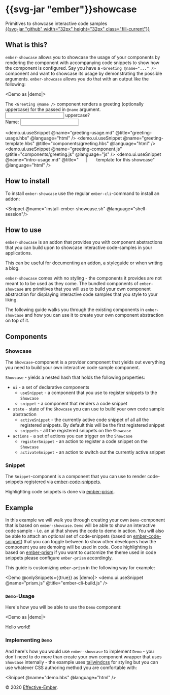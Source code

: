 <div class="flex items-center justify-between px-4 py-2 bg-white border-b border-gray-200 sm:py-4 sm:items-baseline">
  <div class="flex items-center justify-between w-full">
    <div>
      <h1
        title="ember-showcase"
        class="flex items-baseline text-base font-semibold leading-6 font-regular md:text-lg"
      >
        <span class="mr-1">{{svg-jar "ember"}}</span>showcase
      </h1>
      <div class="flex-shrink-0 text-xs text-gray-500 sm:text-sm">
        Primitives to showcase interactive code samples
      </div>
    </div>
    <a
      class="text-black cursor-pointer sm:text-gray-500 hover:text-black"
      href="https://github.com/effective-ember/ember-showcase"
    >
      {{svg-jar "github" width="32px" height="32px" class="fill-current"}}
    </a>
  </div>
</div>

<div class="p-4 md-docs">

## What is this?

`ember-showcase` allows you to showcase the usage of your components by
rendering the component with accompanying code snippets to show how the
component is configured. Say you have a `<Greeting @name="..." />` component
and want to showcase its usage by demonstrating the possible arguments.
`ember-showcase` allows you do that with an output like the following:

<!-- BEGIN-SNIPPET intro-usage -->
<Demo as |demo|>
  <!-- BEGIN-SNIPPET greeting-usage -->
  <div class="mb-2">
    The <code class="font-bold">&lt;Greeting @name /&gt;</code> component renders a
    greeting (optionally uppercase) for the passed in <code class="font-bold">@name</code> argument.
  </div>

  <div>
    <label>
      <Input @type="checkbox" @checked={{this.uppercase}} />
      uppercase?
    </label>
  </div>
  <div class="mb-4">
    <label>
      Name:
      <Input @placeholder="Enter your name" @value={{this.name}} class="border border-black" />
    </label>
  </div>

  <div class="border p-4">
    <Greeting @uppercase={{this.uppercase}} @name={{this.name}} />
  </div>
  <!-- END-SNIPPET -->

  <demo.ui.useSnippet @name="greeting-usage.md" @title="greeting-usage.hbs" @language="html" />
  <demo.ui.useSnippet @name="greeting-template.hbs" @title="components/greeting.hbs" @language="html" />
  <demo.ui.useSnippet @name="greeting-component.js" @title="components/greeting.js" @language="js" />
  <demo.ui.useSnippet @name="intro-usage.md" @title="&nbsp; &nbsp; &nbsp; | &nbsp; &nbsp; &nbsp; template for this showcase" @language="html" />
</Demo>
<!-- END-SNIPPET -->

## How to install

To install `ember-showcase` use the regular `ember-cli`-command to install an addon:

<Snippet @name="install-ember-showcase.sh" @language="shell-session"/>

## How to use

`ember-showcase` is an addon that provides you with <span class="underline">component abstractions
that you can build upon</span> to showcase interactive code-samples in your
applications.

This can be useful for <span class="underline">documenting an addon, a styleguide or when writing
a blog</span>.

`ember-showcase` comes with <span class="underline font-bold">no styling</span> - the
components it provides are not meant to to be used as they come. The bundled
components of `ember-showcase` are primitives that you will use to build your
own component abstraction for displaying interactive code samples that you
style to your liking.

The following guide walks you through the existing components in `ember-showcase`
and how you can use it to  create your own component abstraction on top of it.

## Components

### Showcase

The `Showcase`-component is a provider component that yields out everything you
need to build your own interactive code sample component.

`Showcase` - yields a nested hash that holds the following properties:

* `ui` - a set of declarative components
  * `useSnippet` - a component that you use to register snippets to the `Showcase`
  * `snippet` - a component that renders a code snippet
* `state` - state of the `Showcase` you can use to build your own code sample
  abstraction
  * `activeSnippet` - the currently active code snippet of all all the registered
    snippets. By default this will be the first registered snippet
  * `snippets` - all the registered snippets on the `Showcase`
* `actions` - a set of actions you can trigger on the `Showcase`
  * `registerSnippet` - an action to register a code snippet on the `Showcase`
  * `activateSnippet` - an action to switch out the currently active snippet

### Snippet
The `Snippet`-component is a component that you can use to render code-snippets registered via
[ember-code-snippets](https://github.com/ef4/ember-code-snippet).

Highlighting code snippets is done via [ember-prism](https://github.com/shipshapecode/ember-prism).
## Example

In this example we will walk you through creating your own `Demo`-component
that is based on `ember-showcase`. `Demo` will be able to show an interactive
code sample - i.e. an ui that shows the code to demo in action. You will also
be able to attach an optional set of code-snippets (based on
[ember-code-snippet](https://github.com/ef4/ember-code-snippet)) that you can
toggle between to show other developers how the component you are demoing will
be used in code. Code highlighting is based on
[ember-prism](https://github.com/shipshapecode/ember-prism) if you want to customize the theme used in code snippets please configure `ember-prism` accordingly.

This guide is customizing `ember-prism` in the following way for example:

<Demo @onlySnippets={{true}} as |demo|>
  <demo.ui.useSnippet @name="prism.js" @title="ember-cli-build.js" />
</Demo>

### `Demo`-Usage

Here's how you will be able to use the `Demo` component:

<!-- BEGIN-SNIPPET demo-usage -->
<Demo as |demo|>
  <!-- BEGIN-SNIPPET code-snippet -->
  <div>
    Hello world!
  </div>
  <!-- END-SNIPPET -->
  <demo.ui.useSnippet @name="demo-usage.md" @title="template.hbs" @language="html" />
  <demo.ui.useSnippet @name="code-snippet.md" @title="snippet-usage" @language="html" />
</Demo>
<!-- END-SNIPPET -->

### Implementing `Demo`
And here's how you would use `ember-showcase` to implement `Demo` - you don't
need to do more than create your own component wrapper that uses `Showcase`
internally - the example uses [tailwindcss](https://tailwindcss.com/) for
styling but you can use whatever CSS authoring method you are comfortable with:

<Snippet @name="demo.hbs" @language="html" />

</div>
<div
  class="px-4 py-8 pt-8 mt-12 border-t border-gray-200 lg:py-16"
>
  <div class="text-base text-gray-500 leading-6 xl:text-center">
    © 2020 <a href="https://www.effective-ember.com" class="underline">Effective-Ember</a>.
  </div>
</div>
